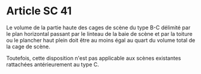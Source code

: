 # Article SC 41

Le volume de la partie haute des cages de scène du type B-C délimité par le plan horizontal passant par le linteau de la baie de scène et par la toiture ou le plancher haut plein doit être au moins égal au quart du volume total de la cage de scène.

Toutefois, cette disposition n'est pas applicable aux scènes existantes rattachées antérieurement au type C.
